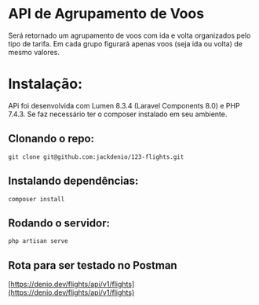 # API de Agrupamento de Voos

Será retornado um agrupamento de voos com ida e volta organizados pelo tipo de tarifa. Em cada grupo figurará apenas voos (seja ida ou volta) de mesmo valores.

# Instalação:

APi foi desenvolvida com Lumen 8.3.4 (Laravel Components 8.0) e PHP 7.4.3.
Se faz necessário ter o composer instalado em seu ambiente.

## Clonando o repo:

```
git clone git@github.com:jackdenio/123-flights.git
```

## Instalando dependências:

```
composer install
```

## Rodando o servidor:

```
php artisan serve
```

## Rota para ser testado no Postman


[https://denio.dev/flights/api/v1/flights](https://denio.dev/flights/api/v1/flights)


